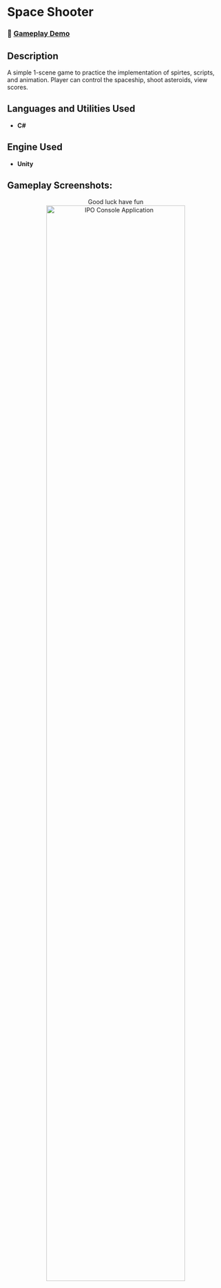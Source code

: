 <h1>Space Shooter</h1>

 ### 🎲 [Gameplay Demo](https://drive.google.com/file/d/1sN2kNeNHzkgY5eqiwF2TsHL8aVTZJezh/view?usp=sharing)

<h2>Description</h2>
A simple 1-scene game to practice the implementation of spirtes, scripts, and animation. Player can control the spaceship, shoot asteroids, view scores.
<br />


<h2>Languages and Utilities Used</h2>

- <b>C#</b> 

<h2>Engine Used </h2>

- <b>Unity</b>

<h2>Gameplay Screenshots:</h2>

<p align="center">
Good luck have fun <br>
<img src="https://i.imgur.com/olew2VK.png" height="80%" width="80%" alt="IPO Console Application"/>
</p>
